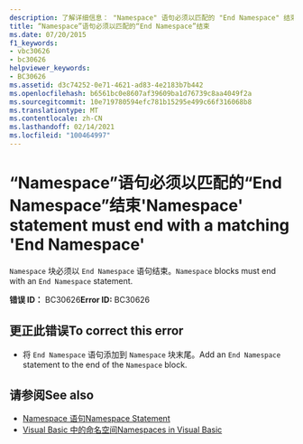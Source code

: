 ```yaml
---
description: 了解详细信息： "Namespace" 语句必须以匹配的 "End Namespace" 结束
title: “Namespace”语句必须以匹配的“End Namespace”结束
ms.date: 07/20/2015
f1_keywords:
- vbc30626
- bc30626
helpviewer_keywords:
- BC30626
ms.assetid: d3c74252-0e71-4621-ad83-4e2183b7b442
ms.openlocfilehash: b6561bc0e8607af39609ba1d76739c8aa4049f2a
ms.sourcegitcommit: 10e719780594efc781b15295e499c66f316068b8
ms.translationtype: MT
ms.contentlocale: zh-CN
ms.lasthandoff: 02/14/2021
ms.locfileid: "100464997"
---
```

# <a name="namespace-statement-must-end-with-a-matching-end-namespace"></a><span data-ttu-id="f21db-103">“Namespace”语句必须以匹配的“End Namespace”结束</span><span class="sxs-lookup"><span data-stu-id="f21db-103">'Namespace' statement must end with a matching 'End Namespace'</span></span>

<span data-ttu-id="f21db-104">`Namespace` 块必须以 `End Namespace` 语句结束。</span><span class="sxs-lookup"><span data-stu-id="f21db-104">`Namespace` blocks must end with an `End Namespace` statement.</span></span>  
  
 <span data-ttu-id="f21db-105">**错误 ID：** BC30626</span><span class="sxs-lookup"><span data-stu-id="f21db-105">**Error ID:** BC30626</span></span>  
  
## <a name="to-correct-this-error"></a><span data-ttu-id="f21db-106">更正此错误</span><span class="sxs-lookup"><span data-stu-id="f21db-106">To correct this error</span></span>  
  
- <span data-ttu-id="f21db-107">将 `End Namespace` 语句添加到 `Namespace` 块末尾。</span><span class="sxs-lookup"><span data-stu-id="f21db-107">Add an `End Namespace` statement to the end of the `Namespace` block.</span></span>  
  
## <a name="see-also"></a><span data-ttu-id="f21db-108">请参阅</span><span class="sxs-lookup"><span data-stu-id="f21db-108">See also</span></span>

- [<span data-ttu-id="f21db-109">Namespace 语句</span><span class="sxs-lookup"><span data-stu-id="f21db-109">Namespace Statement</span></span>](../language-reference/statements/namespace-statement.md)
- [<span data-ttu-id="f21db-110">Visual Basic 中的命名空间</span><span class="sxs-lookup"><span data-stu-id="f21db-110">Namespaces in Visual Basic</span></span>](../programming-guide/program-structure/namespaces.md)
